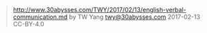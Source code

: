﻿> http://www.30abysses.com/TWY/2017/02/13/english-verbal-communication.md
> by TW Yang <twy@30abysses.com> 2017-02-13 CC-BY-4.0

#
